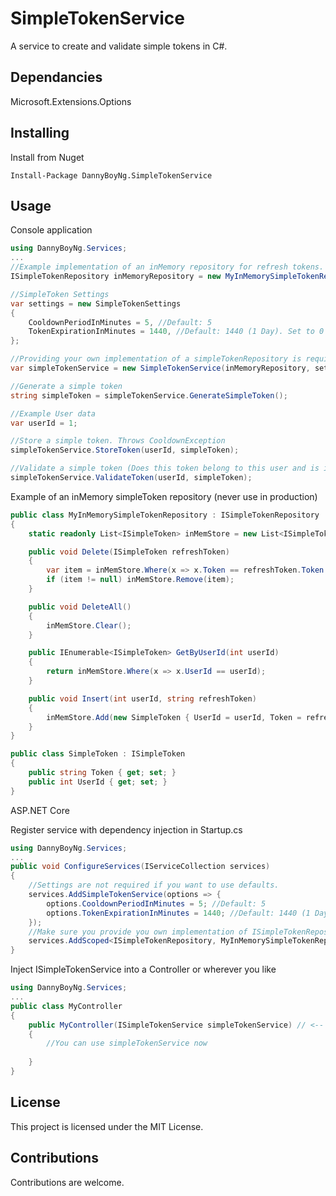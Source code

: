 # SimpleTokenService

A service to create and validate simple tokens in C#.

## Dependancies

Microsoft.Extensions.Options

## Installing

Install from Nuget
```
Install-Package DannyBoyNg.SimpleTokenService
```

## Usage

Console application

```csharp
using DannyBoyNg.Services;
...
//Example implementation of an inMemory repository for refresh tokens. In production, you would use a database store and not an inMemory store.
ISimpleTokenRepository inMemoryRepository = new MyInMemorySimpleTokenRepository(); //Never use this in production

//SimpleToken Settings
var settings = new SimpleTokenSettings
{
    CooldownPeriodInMinutes = 5, //Default: 5
    TokenExpirationInMinutes = 1440, //Default: 1440 (1 Day). Set to 0 to never expire
};

//Providing your own implementation of a simpleTokenRepository is required. Settings are not required if you want to use defaults.
var simpleTokenService = new SimpleTokenService(inMemoryRepository, settings); 

//Generate a simple token
string simpleToken = simpleTokenService.GenerateSimpleToken();

//Example User data
var userId = 1;

//Store a simple token. Throws CooldownException
simpleTokenService.StoreToken(userId, simpleToken);

//Validate a simple token (Does this token belong to this user and is it still valid). Throws ExpiredTokenException and InvalidTokenException
simpleTokenService.ValidateToken(userId, simpleToken);
```

Example of an inMemory simpleToken repository (never use in production)

```csharp
public class MyInMemorySimpleTokenRepository : ISimpleTokenRepository
{
    static readonly List<ISimpleToken> inMemStore = new List<ISimpleToken>();

    public void Delete(ISimpleToken refreshToken)
    {
        var item = inMemStore.Where(x => x.Token == refreshToken.Token && x.UserId == refreshToken.UserId).SingleOrDefault();
        if (item != null) inMemStore.Remove(item);
    }

    public void DeleteAll()
    {
        inMemStore.Clear();
    }

    public IEnumerable<ISimpleToken> GetByUserId(int userId)
    {
        return inMemStore.Where(x => x.UserId == userId);
    }

    public void Insert(int userId, string refreshToken)
    {
        inMemStore.Add(new SimpleToken { UserId = userId, Token = refreshToken });
    }
}

public class SimpleToken : ISimpleToken
{
    public string Token { get; set; }
    public int UserId { get; set; }
}
```

ASP.NET Core

Register service with dependency injection in Startup.cs
```csharp
using DannyBoyNg.Services;
...
public void ConfigureServices(IServiceCollection services)
{
    //Settings are not required if you want to use defaults.
    services.AddSimpleTokenService(options => {
        options.CooldownPeriodInMinutes = 5; //Default: 5
        options.TokenExpirationInMinutes = 1440; //Default: 1440 (1 Day). Set to 0 to never expire
    });
    //Make sure you provide you own implementation of ISimpleTokenRepository
    services.AddScoped<ISimpleTokenRepository, MyInMemorySimpleTokenRepository>();
}
```

Inject ISimpleTokenService into a Controller or wherever you like
```csharp
using DannyBoyNg.Services;
...
public class MyController
{
    public MyController(ISimpleTokenService simpleTokenService) // <-- Inject ISimpleTokenService here
    {
        //You can use simpleTokenService now
        
    }
}
```

## License

This project is licensed under the MIT License.

## Contributions

Contributions are welcome.
